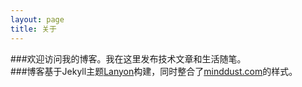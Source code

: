 ```yaml
---
layout: page
title: 关于
---
```


###欢迎访问我的博客。我在这里发布技术文章和生活随笔。  
###博客基于Jekyll主题[Lanyon](http://lanyon.getpoole.com)构建，同时整合了[minddust.com](http://www.minddust.com)的样式。
